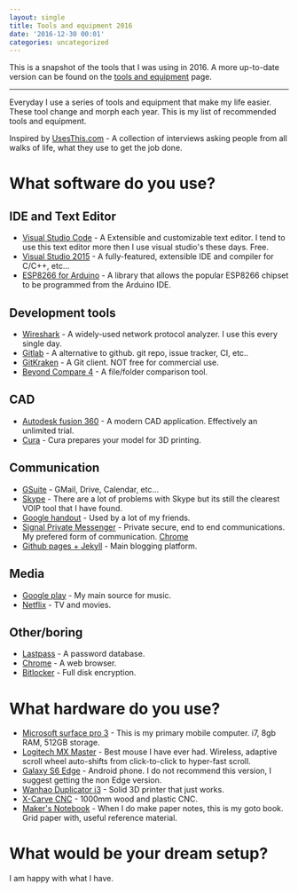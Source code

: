 ```yaml
---
layout: single
title: Tools and equipment 2016
date: '2016-12-30 00:01'
categories: uncategorized
---
```


This is a snapshot of the tools that I was using in 2016. A more up-to-date version can be found on the [tools and equipment](/tools) page. 

**********************************

Everyday I use a series of tools and equipment that make my life easier. These tool change and morph each year. This is my list of recommended tools and equipment. 

Inspired by [UsesThis.com](https://usesthis.com/) - A collection of interviews asking people from all walks of life, what they use to get the job done.

# What software do you use?

## IDE and Text Editor

- [Visual Studio Code](https://code.visualstudio.com/) - A Extensible and customizable text editor. I tend to use this text editor more then I use visual studio's these days. Free.
- [Visual Studio 2015](https://www.visualstudio.com/vs/community/) - A fully-featured, extensible IDE and compiler for C/C++, etc...
- [ESP8266 for Arduino](https://github.com/esp8266/Arduino) - A library that allows the popular ESP8266 chipset to be programmed from the Arduino IDE.

## Development tools

- [Wireshark](https://www.wireshark.org/) - A widely-used network protocol analyzer. I use this every single day.
- [Gitlab](https://about.gitlab.com/) - A alternative to github. git repo, issue tracker, CI, etc..
- [GitKraken](https://www.gitkraken.com/) - A Git client. NOT free for commercial use.
- [Beyond Compare 4](http://www.scootersoftware.com/) - A file/folder comparison tool.

## CAD

- [Autodesk fusion 360](http://www.autodesk.com/products/fusion-360/overview) - A modern CAD application. Effectively an unlimited trial.
- [Cura](https://ultimaker.com/en/products/cura-software) - Cura prepares your model for 3D printing.

## Communication

- [GSuite](https://gsuite.google.com/) - GMail, Drive, Calendar, etc...
- [Skype](https://www.skype.com/en/) - There are a lot of problems with Skype but its still the clearest VOIP tool that I have found.
- [Google handout](https://hangouts.google.com/) - Used by a lot of my friends.
- [Signal Private Messenger](https://play.google.com/store/apps/details?id=org.thoughtcrime.securesms&hl=en) - Private secure, end to end communications. My prefered form of communication. [Chrome](https://chrome.google.com/webstore/detail/signal-private-messenger/bikioccmkafdpakkkcpdbppfkghcmihk?hl=en)
- [Github pages + Jekyll](https://github.com/funvill/funvill.github.io) - Main blogging platform.

## Media

- [Google play](https://play.google.com/music/listen#/home) - My main source for music.
- [Netflix](https://www.netflix.com/ca/) - TV and movies.

## Other/boring

- [Lastpass](https://lastpass.com/) - A password database.
- [Chrome](https://www.google.ca/chrome/browser/desktop/index.html) - A web browser.
- [Bitlocker](https://en.wikipedia.org/wiki/BitLocker) - Full disk encryption.

# What hardware do you use?

- [Microsoft surface pro 3](https://www.microsoft.com/surface/en-ca/devices/surface-pro-3) - This is my primary mobile computer. i7, 8gb RAM, 512GB storage.
- [Logitech MX Master](http://www.logitech.com/en-ca/product/mx-master) - Best mouse I have ever had. Wireless, adaptive scroll wheel auto-shifts from click-to-click to hyper-fast scroll. 
- [Galaxy S6 Edge](http://www.samsung.com/ca/consumer/mobile-devices/smartphones/galaxy-s/SM-G925WZKABMC) - Android phone. I do not recommend this version, I suggest getting the non Edge version.
- [Wanhao Duplicator i3](http://wanhaousa.com/products/duplicator-i3-steel-frame) - Solid 3D printer that just works.
- [X-Carve CNC](https://www.inventables.com/technologies/x-carve) - 1000mm wood and plastic CNC.    
- [Maker's Notebook](http://www.makershed.com/products/makers-notebook-hard-bound) - When I do make paper notes, this is my goto book. Grid paper with, useful reference material. 

# What would be your dream setup?

I am happy with what I have. 

